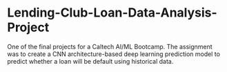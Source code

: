 # Lending-Club-Loan-Data-Analysis-Project
One of the final projects for a Caltech AI/ML Bootcamp. The assignment was to create a CNN architecture-based deep learning prediction model to predict whether a loan will be default using historical data.
